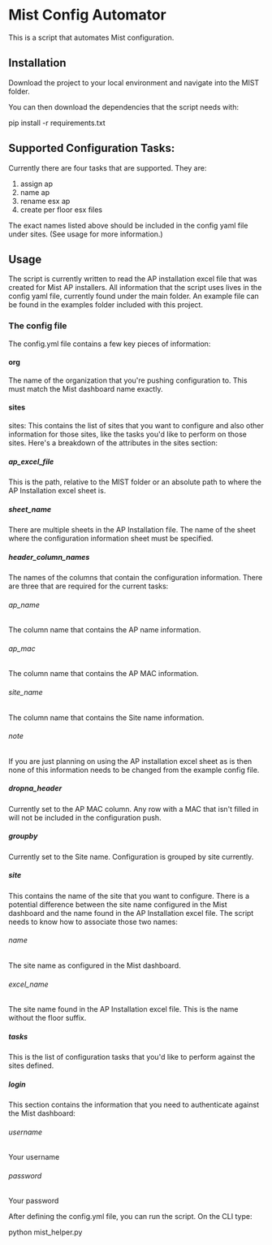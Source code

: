 # Mist Config Automator

This is a script that automates Mist configuration.

## Installation

Download the project to your local environment and navigate into the MIST folder.

You can then download the dependencies that the script needs with:

pip install -r requirements.txt

## Supported Configuration Tasks:

Currently there are four tasks that are supported. They are:

1. assign ap
2. name ap
3. rename esx ap
4. create per floor esx files

The exact names listed above should be included in the config yaml file under sites. (See usage for more information.)

## Usage

The script is currently written to read the AP installation excel file that was created for Mist AP installers. All information that the script uses lives in the config yaml file, currently found under the main folder. An example file can be found in the examples folder included with this project.

### The config file

The config.yml file contains a few key pieces of information:

#### org
The name of the organization that you're pushing configuration to. This must match the Mist dashboard name exactly.
#### sites
sites: This contains the list of sites that you want to configure and also other information for those sites, like the tasks you'd like to perform on those sites. Here's a breakdown of the attributes in the sites section:
##### ap_excel_file
This is the path, relative to the MIST folder or an absolute path to where the AP Installation excel sheet is.
##### sheet_name
There are multiple sheets in the AP Installation file. The name of the sheet where the configuration information sheet must be specified.
##### header_column_names
The names of the columns that contain the configuration information. There are three that are required for the current tasks:
###### ap_name
The column name that contains the AP name information.
###### ap_mac
The column name that contains the AP MAC information.
###### site_name
The column name that contains the Site name information.
###### note
If you are just planning on using the AP installation excel sheet as is then none of this information needs to be changed from the example config file.
##### dropna_header
Currently set to the AP MAC column. Any row with a MAC that isn't filled in will not be included in the configuration push.
##### groupby
Currently set to the Site name. Configuration is grouped by site currently.
##### site
This contains the name of the site that you want to configure. There is a potential difference between the site name configured in the Mist dashboard and the name found in the AP Installation excel file. The script needs to know how to associate those two names:
###### name 
The site name as configured in the Mist dashboard.
###### excel_name
The site name found in the AP Installation excel file. This is the name without the floor suffix.
##### tasks
This is the list of configuration tasks that you'd like to perform against the sites defined.
##### login
This section contains the information that you need to authenticate against the Mist dashboard:
###### username
Your username
###### password
Your password

After defining the config.yml file, you can run the script. On the CLI type:

python mist_helper.py